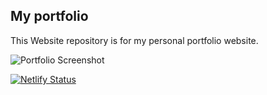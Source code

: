 ## My portfolio

This Website repository is for my personal portfolio website.



![Portfolio Screenshot](/images/screencapture-localhost-1313-2024-10-05-16_23_05.png)

[Docsy]: https://themes.gohugo.io/themes/hugo-initio/
[Hugo]: https://gohugo.io
[Netlify]: https://netlify.com

[![Netlify Status](https://api.netlify.com/api/v1/badges/53dfee4d-5f6c-4a48-8460-d9cffb0906f4/deploy-status)](https://app.netlify.com/sites/docsportfolio/deploys)
